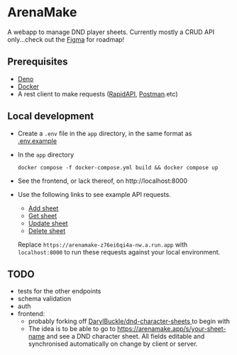# ArenaMake
A webapp to manage DND player sheets. Currently mostly a CRUD API only...check out the [Figma](https://www.figma.com/file/aSFJhuZY0e484BVgcQgRgm?node-id=0%3A1&comments-enabled=1&viewer=1&locale=en) for roadmap!
## Prerequisites
* [Deno](https://deno.land)
* [Docker](https://www.docker.com/products/docker-desktop/)
* A rest client to make requests ([RapidAPI](https://paw.cloud/), [Postman](https://www.postman.com/downloads/).etc)


## Local development
* Create a `.env` file in the `app` directory, in the same format as [.env.example](app/.env.example)

* In the `app` directory
  ```
  docker compose -f docker-compose.yml build && docker compose up
  ```
* See the frontend, or lack thereof, on http://localhost:8000
* Use the following links to see example API requests.
  * [Add sheet](https://paw.pt/hJBBBboa)
  * [Get sheet](https://paw.pt/hJBCaUEz)
  * [Update sheet](https://paw.pt/hJBCjcGg)
  * [Delete sheet](https://paw.pt/hJBCoB3f)
  
  Replace `https://arenamake-z76ei6qi4a-nw.a.run.app` with `localhost:8000` to run these requests against your local environment.

## TODO

* tests for the other endpoints
* schema validation
* auth 
* frontend:
  * probably forking off [DarylBuckle/dnd-character-sheets
](https://github.com/DarylBuckle/dnd-character-sheets) to begin with
  * The idea is to be able to go to https://arenamake.app/s/your-sheet-name and see a DND character sheet. All fields editable and synchronised automatically on change by client or server.
